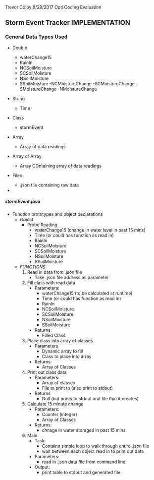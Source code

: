 Trevor Colby
8/29/2017
Opti Coding Evaluation

Storm Event Tracker IMPLEMENTATION
----------------------------------

### General Data Types Used
- Double
	- waterChange15
	- RainIn
	- NCSoilMoisture
	- SCSoilMoisture
	- NSoilMoisture
	- SSoilMoisture
	-NCMoistureChange
	-SCMoistureChange
	-SMoistureChange
	-NMoistureChange
- String
	- Time
- Class
	- stormEvent
- Array
	- Array of data readings
- Array of Array 
	- Array COntaining array of data readings
- Files
	- .json file containing raw data

-
##### stormEvent.java
- Function prototypes and object declarations
	- _Object_
		- Probe Reading
			- waterChange15 (change in water level in past 15 mins)
			- Time (or could has function as read in)
			- RainIn
			- NCSoilMoisture
			- SCSoilMoisture
			- NSoilMoisture
			- SSoilMoisture
	- _FUNCTIONS_
		1. Read in data from .json file
			- Take .json file address as parameter
		2. Fill class with read data
			- Parameters:
				- waterChange15 (to be calculated at runtime)
				- Time (or could has function as read in)
				- RainIn
				- NCSoilMoisture
				- SCSoilMoisture
				- NSoilMoisture
				- SSoilMoisture
			- Returns:
				- Filled Class
		3. Place class into array of classes
			- Parameters
				- Dynamic array to fill
				- Class to place into array
			- Returns:
				- Array of Classes
		4. Print out class data
			- Parameters:
				- Array of classes
				- File to print to (also print to stdout)
			- Returns
				- Null (but prints to stdout and file that it creates)
		5. Calculate 15 minute change
			- Parameters:
				- Counter (integer)
				- Array of Classes
			- Returns:
				- chnage in water storaged in past 15 mins
		6.  Main
			- Task:
				- Contains simple loop to walk through entire .json file
				- wait between each object read in to print out data
			- Parameters:
				- read in .json data file from command line
			- Output: 
				- print table to stdout and generated file



